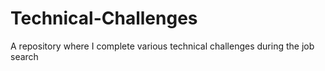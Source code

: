 # Technical-Challenges
A repository where I complete various technical challenges during the job search
